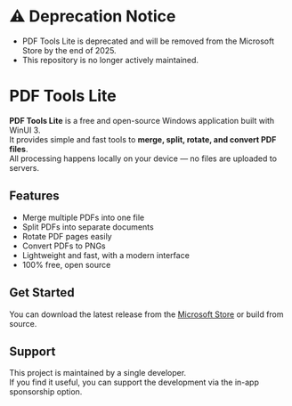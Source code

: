# ⚠️ Deprecation Notice
* PDF Tools Lite is deprecated and will be removed from the Microsoft Store by the end of 2025.
* This repository is no longer actively maintained.
# PDF Tools Lite

**PDF Tools Lite** is a free and open-source Windows application built with WinUI 3.  
It provides simple and fast tools to **merge, split, rotate, and convert PDF files**.  
All processing happens locally on your device — no files are uploaded to servers.

## Features
- Merge multiple PDFs into one file
- Split PDFs into separate documents
- Rotate PDF pages easily
- Convert PDFs to PNGs
- Lightweight and fast, with a modern interface
- 100% free, open source

## Get Started
You can download the latest release from the [Microsoft Store](https://apps.microsoft.com/detail/9p11rfn0vt47) or build from source.

## Support
This project is maintained by a single developer.  
If you find it useful, you can support the development via the in-app sponsorship option.
